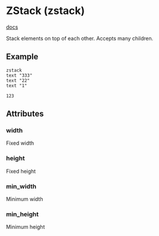 # ZStack (zstack)
[docs](https://togglebyte.github.io/anathema-guide/templates/elements/zstack.html)

Stack elements on top of each other.
Accepts many children.

## Example
```
zstack
text "333"
text "22"
text "1"
```
```
123
```
## Attributes
### width
Fixed width
### height
Fixed height
### min_width
Minimum width
### min_height
Minimum height